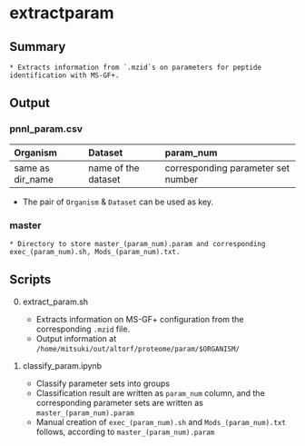 # extractparam

## Summary
    * Extracts information from `.mzid`s on parameters for peptide identification with MS-GF+.

## Output
### pnnl_param.csv

|Organism|Dataset|param_num|
|:--|:--|:--|
|same as dir_name|name of the dataset|corresponding parameter set number|

* The pair of `Organism` & `Dataset` can be used as key.

### master
    * Directory to store master_(param_num).param and corresponding exec_(param_num).sh, Mods_(param_num).txt.

## Scripts

0. extract_param.sh
    * Extracts information on MS-GF+ configuration from the corresponding `.mzid` file.
    * Output information at `/home/mitsuki/out/altorf/proteome/param/$ORGANISM/`

0. classify_param.ipynb
    * Classify parameter sets into groups
    * Classification result are written as `param_num` column, and the corresponding parameter sets are written as `master_(param_num).param`
    * Manual creation of `exec_(param_num).sh` and `Mods_(param_num).txt` follows, according to `master_(param_num).param`  
